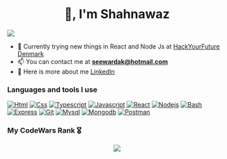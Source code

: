 <h1 align="center">👋, I'm Shahnawaz  </h1>

![](https://media.licdn.com/dms/image/C4E16AQEdOaMdDOVnlA/profile-displaybackgroundimage-shrink_350_1400/0/1656946749556?e=1678320000&v=beta&t=cL9kSLVa5h3DX-QC7LKUvqabjRG3b0Kg-DPDAPG8LLc)

- 📝 Currently trying new things in React and Node Js at [HackYourFuture Denmark](https://www.hackyourfuture.dk)
- 📫 You can contact me at **seewardak@hotmail.com**
- 📄 Here is more about me [LinkedIn](https://www.linkedin.com/in/shahnawaz-wardak-637a802a/)



### Languages and tools I use

[<img src="https://skillicons.dev/icons?i=html" alt="Html" title="Html" />](https://en.wikipedia.org/wiki/HTML5)
[<img src="https://skillicons.dev/icons?i=css" alt="Css" title="Css" />](https://en.wikipedia.org/wiki/CSS)
[<img src="https://skillicons.dev/icons?i=ts" alt="Typescript" title="Typescript" />](https://www.typescriptlang.org/)
[<img src="https://skillicons.dev/icons?i=js" alt="Javascript" title="Javascript" />](https://www.javascript.com/)
[<img src="https://skillicons.dev/icons?i=react" alt="React" title="React" />](https://react.dev/)
[<img src="https://skillicons.dev/icons?i=nodejs" alt="Nodejs" title="Nodejs" />](https://nodejs.org/en)
[<img src="https://skillicons.dev/icons?i=bash" alt="Bash" title="Bash" />](https://www.gnu.org/software/bash/)
[<img src="https://skillicons.dev/icons?i=express" alt="Express" title="Express" />](https://expressjs.com/)
[<img src="https://skillicons.dev/icons?i=git" alt="Git" title="Git" />](https://git-scm.com/)
[<img src="https://skillicons.dev/icons?i=mysql" alt="Mysql" title="Mysql" />](https://mysql.com)
[<img src="https://skillicons.dev/icons?i=mongodb" alt="Mongodb" title="Mongodb" />](https://mongodb.com)
[<img src="https://skillicons.dev/icons?i=postman" alt="Postman" title="Postman" />](https://postman.com)

### My CodeWars Rank 🎖️

<p align="center">
    <a href="https://www.codewars.com/users/shazkhan2">
        <img src="https://github.r2v.ch/codewars?user=shazkhan2&name=true&top_languages=true&stroke=white&theme=gradient_light&hide_clan=true" />
    </a>
</p>

